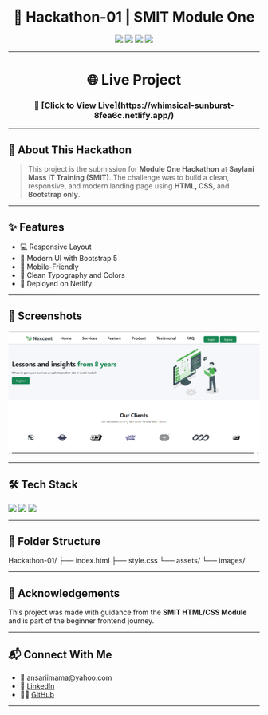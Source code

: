 <h1 align="center">🚀 Hackathon-01 | SMIT Module One </h1>

<p align="center">
  <img src="https://img.shields.io/badge/HTML-5-orange?style=for-the-badge&logo=html5&logoColor=white"/>
  <img src="https://img.shields.io/badge/CSS-3-blue?style=for-the-badge&logo=css3&logoColor=white"/>
  <img src="https://img.shields.io/badge/Bootstrap-5-purple?style=for-the-badge&logo=bootstrap&logoColor=white"/>
  <img src="https://img.shields.io/badge/SMIT-Student-green?style=for-the-badge"/>
</p>

---

## <h1 align="center"> 🌐 Live Project </h1>
<h3 align="center">🔗 [Click to View Live](https://whimsical-sunburst-8fea6c.netlify.app/) </h3>

---

## 🧠 About This Hackathon
> This project is the submission for **Module One Hackathon** at **Saylani Mass IT Training (SMIT)**. The challenge was to build a clean, responsive, and modern landing page using **HTML, CSS**, and **Bootstrap only**.

---

## ✨ Features
- 💻 Responsive Layout
- 🎨 Modern UI with Bootstrap 5
- 📱 Mobile-Friendly
- 🌈 Clean Typography and Colors
- 🚀 Deployed on Netlify

---

## 📸 Screenshots
![Hackathon UI](image.png)

---
## 🛠️ Tech Stack
<p>
  <img src="https://img.shields.io/badge/HTML5-E34F26?style=for-the-badge&logo=html5&logoColor=white"/>
  <img src="https://img.shields.io/badge/CSS3-1572B6?style=for-the-badge&logo=css3&logoColor=white"/>
  <img src="https://img.shields.io/badge/Bootstrap-5.3.3-7952B3?style=for-the-badge&logo=bootstrap&logoColor=white"/>
</p>


---

## 📁 Folder Structure


Hackathon-01/
├── index.html
├── style.css
└── assets/
└── images/


---

## 🙌 Acknowledgements
This project was made with guidance from the **SMIT HTML/CSS Module** and is part of the beginner frontend journey.

---

## 📬 Connect With Me
- 📧 ansariimama@yahoo.com
- 💼 [LinkedIn](https://www.linkedin.com/in/imama-ansari-5a604b337)
- 🧑‍💻 [GitHub](https://github.com/imama-ansari14)

---

